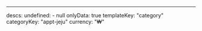 ---
  descs: 
    undefined: 
      - null
  onlyData: true
  templateKey: "category"
  categoryKey: "appt-jeju"
  currency: "₩"
